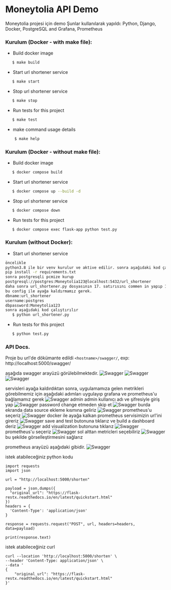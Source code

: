 # Moneytolia API Demo

Moneytolia projesi için demo
Şunlar kullanılarak yapıldı: Python, Django, Docker, PostgreSQL and Grafana, Prometheus


### Kurulum (Docker - with make file):

- Build docker image
 ```sh
    $ make build
 ```

- Start url shortener service
 ```sh
    $ make start
 ```

- Stop url shortener service
 ```sh
    $ make stop
 ```

- Run tests for this project
 ```sh
    $ make test
 ```

- make command usage details
 ```sh
     $ make help
 ```


### Kurulum (Docker - without make file):

- Build docker image
 ```sh
    $ docker compose build
 ```

- Start url shortener service
 ```sh
    $ docker compose up --build -d
 ```

- Stop url shortener service
 ```sh
    $ docker compose down
 ```

- Run tests for this project
 ```sh
    $ docker compose exec flask-app python test.py
 ```


### Kurulum (without Docker):


- Start url shortener service
 ```sh
öncelikle 
python3.8 ile bir venv kurulur ve aktive edilir. sonra aşağıdaki kod çalıştırılır
pip install -r requirements.txt
sonra postgresqli pcmize kurup 
postgresql://postgres:Moneytolia123@localhost:5432/url_shortener
daha sonra url_shortener.py dosyasının 17. satırısını commen in yapıp 19. satırını comment out yapmamız lazım.
bu config ile ayağa kaldırmamız gerek.
dbname:url_shortener
username:postgres
dbpassword:Moneytolia123
sonra aşağıdaki kod çalıştırılır
    $ python url_shortener.py
 ```


- Run tests for this project
 ```sh
    $ python test.py
 ```


### API Docs.

Proje bu url'de dökümante edildi `<hostname>/swagger/`,
exp: http://localhost:5000/swagger/


aşağıda swagger arayüzü görülebilmektedir.
![Swagger](https://github.com/selcukakarin/url-shortener/blob/main/img/swagger-img1.png)
![Swagger](https://github.com/selcukakarin/url-shortener/blob/main/img/swagger-img2.png)
![Swagger](https://github.com/selcukakarin/url-shortener/blob/main/img/swagger-img3.png)

servisleri ayağa kaldırdıktan sonra, uygulamamıza gelen metrikleri görebilmemiz için aşağıdaki adımları uygulayıp grafana ve prometheus'u bağlamamız gerek
![Swagger](https://github.com/selcukakarin/url-shortener/blob/main/img/grafana1.png)
admin admin kullanıcı adı ve şifresiyle giriş yap
![Swagger](https://github.com/selcukakarin/url-shortener/blob/main/img/grafana2.png)
password change etmeden skip et
![Swagger](https://github.com/selcukakarin/url-shortener/blob/main/img/grafana3.png)
burda ekranda data source ekleme kısmına geliriz
![Swagger](https://github.com/selcukakarin/url-shortener/blob/main/img/grafana4.png)
prometheus'u seçeriz
![Swagger](https://github.com/selcukakarin/url-shortener/blob/main/img/grafana5.png)
docker ile ayağa kalkan prometheus servisimizin url'ini gireriz
![Swagger](https://github.com/selcukakarin/url-shortener/blob/main/img/grafana6.png)
save and test butonuna tıklarız ve build a dashboard deriz
![Swagger](https://github.com/selcukakarin/url-shortener/blob/main/img/grafana7.png)
add visualization butonuna tıklarız
![Swagger](https://github.com/selcukakarin/url-shortener/blob/main/img/grafana8.png)
prometheus'u seçeriz
![Swagger](https://github.com/selcukakarin/url-shortener/blob/main/img/grafana9.png)
sol alttan metricleri seçebiliriz
![Swagger](https://github.com/selcukakarin/url-shortener/blob/main/img/grafana10.png)
bu şekilde görselleştirmesini sağlarız

prometheus arayüzü aşağıdaki gibidir.
![Swagger](https://github.com/selcukakarin/url-shortener/blob/main/img/prometheus.png)

istek atabileceğiniz python kodu
```
import requests
import json

url = "http://localhost:5000/shorten"

payload = json.dumps({
  "original_url": "https://flask-restx.readthedocs.io/en/latest/quickstart.html"
})
headers = {
  'Content-Type': 'application/json'
}

response = requests.request("POST", url, headers=headers, data=payload)

print(response.text)
```

istek atabileceğiniz curl
```
curl --location 'http://localhost:5000/shorten' \
--header 'Content-Type: application/json' \
--data '
{
    "original_url": "https://flask-restx.readthedocs.io/en/latest/quickstart.html"
}'

```